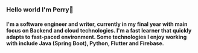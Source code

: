 ### Hello world I'm Perry👋

#### I'm a software engineer and writer, currently in my final year with main focus on Backend and cloud technologies. I'm a fast learner that quickly adapts to fast-paced environment. Some technologies I enjoy working with include Java (Spring Boot), Python, Flutter and Firebase.

<!--
**perry19/perry19** is a ✨ _special_ ✨ repository because its `README.md` (this file) appears on your GitHub profile.

- 🔭 I’m currently working on my finl year project
- 🌱 I’m currently learning React.js
- 👯 I’m looking to collaborate with other developers and content creator world-wide
- 🥅 2021 Goals: Contribute more to Open Source projects
- 💬 Ask me about anything , Would love to answer them.✌
- 📫 How to reach me: via email perryzapa75@gmail.com or via any social platform
- 😄 Pronouns: ...
- ⚡ Fun fact: I love to play tennis, learn new languages, do skating and dance kizomba.

Community

- Google Developer Group Buea
- Facebook Developer Circles Buea
